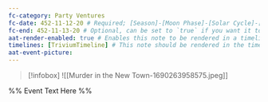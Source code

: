 ```yaml
---
fc-category: Party Ventures
fc-date: 452-11-12-20 # Required; [Season]-[Moon Phase]-[Solar Cycle]-[Hour]
fc-end: 452-11-13-20 # Optional, can be set to `true` if you want it to span troughout the entire timeline 
aat-render-enabled: true # Enables this note to be rendered in a timeline
timelines: [TriviumTimeline] # This note should be rendered in the timeline with the name "timeline" or "event"
aat-event-picture: 
---
```


> [!infobox]
>![[Murder in the New Town-1690263958575.jpeg]]


%% Event Text Here %%


